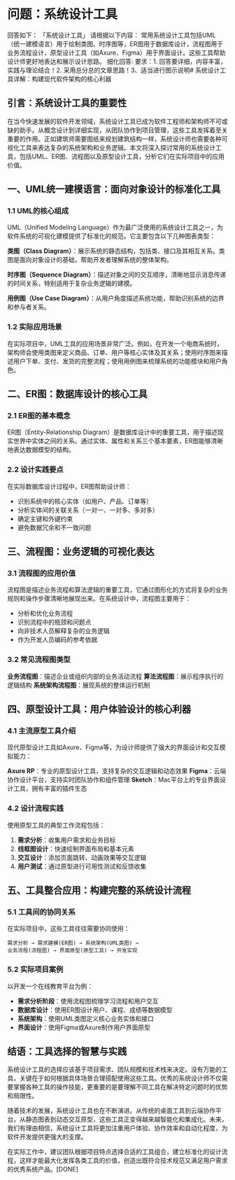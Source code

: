 # 问题：系统设计工具
回答如下：
「系统设计工具」 请根据以下内容：
常用系统设计工具包括UML（统一建模语言）用于绘制类图、时序图等，ER图用于数据库设计，流程图用于业务流程设计，原型设计工具（如Axure、Figma）用于界面设计。这些工具帮助设计师更好地表达和展示设计思路。
 细化回答: 
 要求：1. 回答要详细，内容丰富，实践与理论结合！2. 采用总分总的文章思路！3、适当进行图示说明# 系统设计工具详解：构建现代软件架构的核心利器

## 引言：系统设计工具的重要性

在当今快速发展的软件开发领域，系统设计工具已成为软件工程师和架构师不可或缺的助手。从概念设计到详细实现，从团队协作到项目管理，这些工具发挥着至关重要的作用。正如建筑师需要图纸来规划建筑结构一样，系统设计师也需要各种可视化工具来表达复杂的系统架构和业务逻辑。本文将深入探讨常用的系统设计工具，包括UML、ER图、流程图以及原型设计工具，分析它们在实际项目中的应用价值。

## 一、UML统一建模语言：面向对象设计的标准化工具

### 1.1 UML的核心组成

UML（Unified Modeling Language）作为最广泛使用的系统设计工具之一，为软件系统的可视化建模提供了标准化的规范。它主要包含以下几种图表类型：

**类图（Class Diagram）**：展示系统的静态结构，包括类、接口及其相互关系。类图是面向对象设计的基础，帮助开发者理解系统的整体架构。

**时序图（Sequence Diagram）**：描述对象之间的交互顺序，清晰地显示消息传递的时间关系，特别适用于复杂业务逻辑的建模。

**用例图（Use Case Diagram）**：从用户角度描述系统功能，帮助识别系统的边界和参与者关系。

### 1.2 实际应用场景

在实际项目中，UML工具的应用场景非常广泛。例如，在开发一个电商系统时，架构师会使用类图来定义商品、订单、用户等核心实体及其关系；使用时序图来描述用户下单、支付、发货的完整流程；使用用例图来梳理系统的功能模块和用户角色。

## 二、ER图：数据库设计的核心工具

### 2.1 ER图的基本概念

ER图（Entity-Relationship Diagram）是数据库设计中的重要工具，用于描述现实世界中实体之间的关系。通过实体、属性和关系三个基本要素，ER图能够清晰地表达数据模型的结构。

### 2.2 设计实践要点

在实际数据库设计过程中，ER图帮助设计师：
- 识别系统中的核心实体（如用户、产品、订单等）
- 分析实体间的关联关系（一对一、一对多、多对多）
- 确定主键和外键约束
- 避免数据冗余和不一致问题

## 三、流程图：业务逻辑的可视化表达

### 3.1 流程图的应用价值

流程图是描述业务流程和算法逻辑的重要工具，它通过图形化的方式将复杂的业务规则和操作步骤清晰地展现出来。在系统设计中，流程图主要用于：
- 分析和优化业务流程
- 识别流程中的瓶颈和问题点
- 向非技术人员解释复杂的业务逻辑
- 作为开发人员编码的参考依据

### 3.2 常见流程图类型

**业务流程图**：描述企业或组织内部的业务活动流程
**算法流程图**：展示程序执行的逻辑结构
**系统架构流程图**：展现系统的整体运行机制

## 四、原型设计工具：用户体验设计的核心利器

### 4.1 主流原型工具介绍

现代原型设计工具如Axure、Figma等，为设计师提供了强大的界面设计和交互模拟能力：

**Axure RP**：专业的原型设计工具，支持复杂的交互逻辑和动态效果
**Figma**：云端协作设计平台，支持实时团队协作和组件管理
**Sketch**：Mac平台上的专业界面设计工具，拥有丰富的插件生态

### 4.2 设计流程实践

使用原型工具的典型工作流程包括：
1. **需求分析**：收集用户需求和业务目标
2. **线框图设计**：快速绘制界面布局和基本元素
3. **交互设计**：添加页面跳转、动画效果等交互逻辑
4. **用户测试**：通过原型进行可用性测试和反馈收集

## 五、工具整合应用：构建完整的系统设计流程

### 5.1 工具间的协同关系

在实际项目中，这些工具往往需要协同使用：

```
需求分析 → 需求建模(ER图) → 系统架构(UML类图) → 
业务流程(流程图) → 界面原型(原型工具) → 开发实现
```

### 5.2 实际项目案例

以开发一个在线教育平台为例：
- **需求分析阶段**：使用流程图梳理学习流程和用户交互
- **数据库设计**：使用ER图设计用户、课程、成绩等数据模型
- **系统架构**：使用UML类图定义核心业务实体和接口
- **界面设计**：使用Figma或Axure制作用户界面原型

## 结语：工具选择的智慧与实践

系统设计工具的选择应该基于项目需求、团队规模和技术栈来决定。没有万能的工具，关键在于如何根据具体场景合理搭配使用这些工具。优秀的系统设计师不仅需要掌握各种工具的操作技能，更重要的是要理解不同工具在解决特定问题时的优势和局限性。

随着技术的发展，系统设计工具也在不断演进。从传统的桌面工具到云端协作平台，从静态图表到动态交互原型，这些工具正变得越来越智能化和集成化。未来，我们有理由相信，系统设计工具将更加注重用户体验、协作效率和自动化程度，为软件开发提供更强大的支撑。

在实际工作中，建议团队根据项目特点选择合适的工具组合，建立标准化的设计流程，这样才能最大化发挥各类工具的价值，创造出既符合技术规范又满足用户需求的优秀系统产品。[DONE]